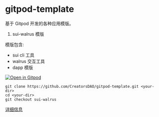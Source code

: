 # gitpod-template

基于 Gitpod 开发的各种应用模版。

1. sui-walrus 模版

模版包含:

- sui cli 工具
- walrus 交互工具
- dapp 模版

[![Open in Gitpod](https://gitpod.io/button/open-in-gitpod.svg)](https://gitpod.io/#https://github.com/CreatorsDAO/gitpod-template/tree/sui-walrus)

```shell
git clone https://github.com/CreatorsDAO/gitpod-template.git <your-dir>
cd <your-dir>
git checkout sui-walrus
```

[详细信息](https://github.com/CreatorsDAO/gitpod-template/blob/sui-walrus/README.md)
